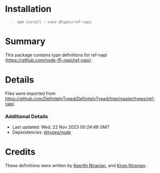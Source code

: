# Installation
> `npm install --save @types/ref-napi`

# Summary
This package contains type definitions for ref-napi (https://github.com/node-ffi-napi/ref-napi).

# Details
Files were exported from https://github.com/DefinitelyTyped/DefinitelyTyped/tree/master/types/ref-napi.

### Additional Details
 * Last updated: Wed, 22 Nov 2023 00:24:48 GMT
 * Dependencies: [@types/node](https://npmjs.com/package/@types/node)

# Credits
These definitions were written by [Keerthi Niranjan](https://github.com/keerthi16), and [Kiran Niranjan](https://github.com/KiranNiranjan).
